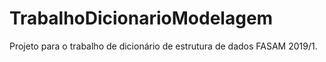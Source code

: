 # TrabalhoDicionarioModelagem
Projeto para o trabalho de dicionário de estrutura de dados FASAM 2019/1.
